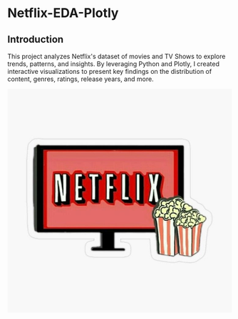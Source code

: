 # Netflix-EDA-Plotly
## Introduction
This project analyzes Netflix's dataset of movies and TV Shows to explore trends, patterns,  and insights. By leveraging Python and Plotly, I created interactive visualizations to present key findings on the distribution of content, genres, ratings, release years, and more.

![](Netflix_pic.jpg)

